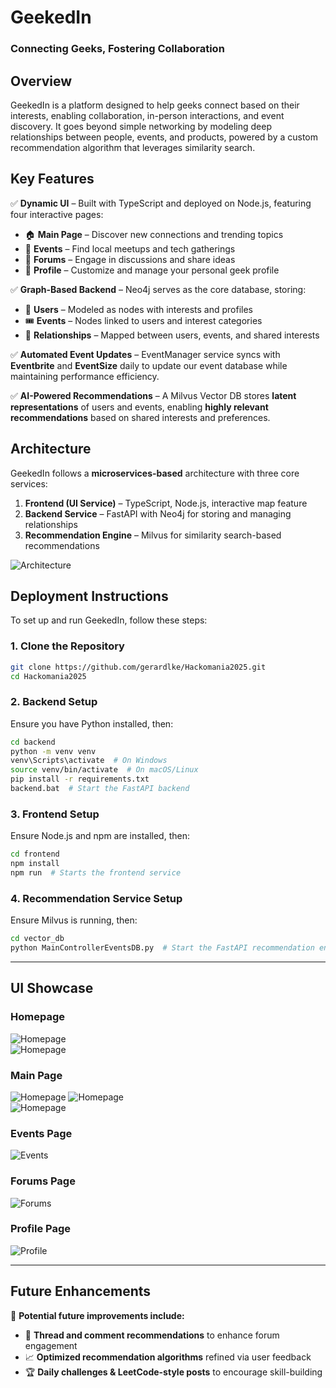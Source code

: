 # **GeekedIn**  
### **Connecting Geeks, Fostering Collaboration**  

## **Overview**  
GeekedIn is a platform designed to help geeks connect based on their interests, enabling collaboration, in-person interactions, and event discovery. It goes beyond simple networking by modeling deep relationships between people, events, and products, powered by a custom recommendation algorithm that leverages similarity search.  

## **Key Features**  
✅ **Dynamic UI** – Built with TypeScript and deployed on Node.js, featuring four interactive pages:  
- 🏠 **Main Page** – Discover new connections and trending topics  
- 📅 **Events** – Find local meetups and tech gatherings  
- 💬 **Forums** – Engage in discussions and share ideas  
- 👤 **Profile** – Customize and manage your personal geek profile  

✅ **Graph-Based Backend** – Neo4j serves as the core database, storing:  
- 👥 **Users** – Modeled as nodes with interests and profiles  
- 🎟️ **Events** – Nodes linked to users and interest categories  
- 🔗 **Relationships** – Mapped between users, events, and shared interests  

✅ **Automated Event Updates** – EventManager service syncs with **Eventbrite** and **EventSize** daily to update our event database while maintaining performance efficiency.  

✅ **AI-Powered Recommendations** – A Milvus Vector DB stores **latent representations** of users and events, enabling **highly relevant recommendations** based on shared interests and preferences.

## **Architecture**
GeekedIn follows a **microservices-based** architecture with three core services:
1. **Frontend (UI Service)** – TypeScript, Node.js, interactive map feature
2. **Backend Service** – FastAPI with Neo4j for storing and managing relationships
3. **Recommendation Engine** – Milvus for similarity search-based recommendations

![Architecture](static/Architecture_overview.png "Architecture")

## **Deployment Instructions**
To set up and run GeekedIn, follow these steps:

### **1. Clone the Repository**
```bash
git clone https://github.com/gerardlke/Hackomania2025.git
cd Hackomania2025
```

### **2. Backend Setup**
Ensure you have Python installed, then:
```bash
cd backend
python -m venv venv
venv\Scripts\activate  # On Windows
source venv/bin/activate  # On macOS/Linux
pip install -r requirements.txt
backend.bat  # Start the FastAPI backend
```

### **3. Frontend Setup**
Ensure Node.js and npm are installed, then:
```bash
cd frontend
npm install
npm run  # Starts the frontend service
```

### **4. Recommendation Service Setup**
Ensure Milvus is running, then:
```bash
cd vector_db
python MainControllerEventsDB.py  # Start the FastAPI recommendation engine
```

---

## **UI Showcase**  
### **Homepage**  
![Homepage](static/Homepage.jpg "Homepage")  
![Homepage](static/Signup.jpg "Homepage") 

### **Main Page**  
![Homepage](static/Geekstagram.jpg "Main Page") 
![Homepage](static/COTD.jpg "Main Page")  
![Homepage](static/Connect.jpg "Main Page")  

### **Events Page**  
![Events](static/events.jpg "Events")  

### **Forums Page**  
![Forums](static/forums.jpg "Forums")  

### **Profile Page**  
![Profile](static/profile.jpg "Profile")   

---

## **Future Enhancements**  
🚀 **Potential future improvements include:**  
- 🔎 **Thread and comment recommendations** to enhance forum engagement  
- 📈 **Optimized recommendation algorithms** refined via user feedback  
- 🏆 **Daily challenges & LeetCode-style posts** to encourage skill-building  